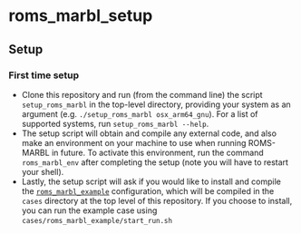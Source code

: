 # roms_marbl_setup

## Setup
### First time setup
- Clone this repository and run (from the command line) the script `setup_roms_marbl` in the top-level directory, providing your system as an argument (e.g. `./setup_roms_marbl osx_arm64_gnu`). For a list of supported systems, run `setup_roms_marbl --help`.
- The setup script will obtain and compile any external code, and also make an environment on your machine to use when running ROMS-MARBL in future. To activate this environment, run the command `roms_marbl_env` after completing the setup (note you will have to restart your shell).
- Lastly, the setup script will ask if you would like to install and compile the [`roms_marbl_example`](https://github.com/CWorthy-ocean/cstar_blueprint_roms_marbl_example/tree/no_cstar) configuration, which will be compiled in the `cases` directory at the top level of this repository. If you choose to install, you can run the example case using `cases/roms_marbl_example/start_run.sh`
